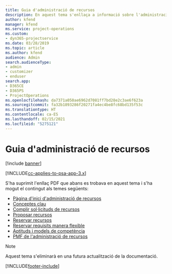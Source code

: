 ```yaml
---
title: Guia d'administració de recursos
description: En aquest tema s'enllaça a informació sobre l'administració de recursos al Project Service Automation
author: kfend
manager: kfend
ms.service: project-operations
ms.custom:
- dyn365-projectservice
ms.date: 03/28/2019
ms.topic: article
ms.author: kfend
audience: Admin
search.audienceType:
- admin
- customizer
- enduser
search.app:
- D365CE
- D365PS
- ProjectOperations
ms.openlocfilehash: da7371a050ae6962d7081ff7bd28e2c3ae6f623a
ms.sourcegitcommit: fa32b1893286f20271fa4ec4be8fc68bd135f53c
ms.translationtype: HT
ms.contentlocale: ca-ES
ms.lasthandoff: 02/15/2021
ms.locfileid: "5275121"
---
```

# <a name="resource-management-guide"></a>Guia d'administració de recursos

[!include [banner](../../includes/psa-now-project-operations.md)]

[!INCLUDE[cc-applies-to-psa-app-3.x](../../includes/cc-applies-to-psa-app-3x.md)]

S'ha suprimit l'enllaç PDF que abans es trobava en aquest tema i s'ha mogut el contingut als temes següents:

- [Pàgina d'inici d'administració de recursos](../resource-management-home-page.md)
- [Conceptes clau](../reports-key-concepts.md)
- [Complir sol·licituds de recursos](../resource-management-fulfill-requests.md)
- [Proposar recursos](../resource-management-propose-resources.md)
- [Reservar recursos](../resource-management-book-resources-scheduleboard.md)
- [Reservar requisits manera flexible](../resource-management-softbook-requirements.md)
- [Aptituds i models de competència](../resource-management-skills-proficiency.md)
- [PMF de l'administració de recursos](../resource-management-faq.md)

> [!NOTE]
> Aquest tema s'eliminarà en una futura actualització de la documentació. 


[!INCLUDE[footer-include](../../includes/footer-banner.md)]